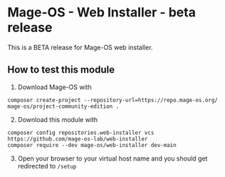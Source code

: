# Mage-OS - Web Installer - beta release

This is a BETA release for Mage-OS web installer.

## How to test this module

1. Download Mage-OS with  
```shell
composer create-project --repository-url=https://repo.mage-os.org/ mage-os/project-community-edition .
```

2. Download this module with
```shell
composer config repositories.web-installer vcs https://github.com/mage-os-lab/web-installer
composer require --dev mage-os/web-installer dev-main
```

3. Open your browser to your virtual host name and you should get redirected to `/setup`
